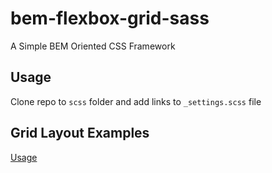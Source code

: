# bem-flexbox-grid-sass
A Simple BEM Oriented CSS Framework

## Usage
Clone repo to `scss` folder and add links to `_settings.scss` file

## Grid Layout Examples
<a href="https://trivision-developer.github.io/bem-flexbox-grid-sass/index.html" target="_blank">Usage</a>
